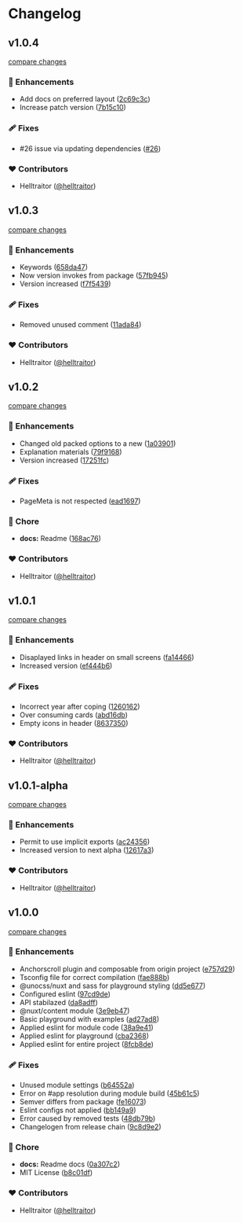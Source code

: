 # Changelog

## v1.0.4

[compare changes](https://github.com/helltraitor/nuxt-anchorscroll/compare/v1.0.3...v1.0.4)

### 🚀 Enhancements

- Add docs on preferred layout ([2c69c3c](https://github.com/helltraitor/nuxt-anchorscroll/commit/2c69c3c))
- Increase patch version ([7b15c10](https://github.com/helltraitor/nuxt-anchorscroll/commit/7b15c10))

### 🩹 Fixes

- #26 issue via updating dependencies ([#26](https://github.com/helltraitor/nuxt-anchorscroll/issues/26))

### ❤️ Contributors

- Helltraitor ([@helltraitor](http://github.com/helltraitor))

## v1.0.3

[compare changes](https://github.com/helltraitor/nuxt-anchorscroll/compare/v1.0.2...v1.0.3)

### 🚀 Enhancements

- Keywords ([658da47](https://github.com/helltraitor/nuxt-anchorscroll/commit/658da47))
- Now version invokes from package ([57fb945](https://github.com/helltraitor/nuxt-anchorscroll/commit/57fb945))
- Version increased ([f7f5439](https://github.com/helltraitor/nuxt-anchorscroll/commit/f7f5439))

### 🩹 Fixes

- Removed unused comment ([11ada84](https://github.com/helltraitor/nuxt-anchorscroll/commit/11ada84))

### ❤️ Contributors

- Helltraitor ([@helltraitor](http://github.com/helltraitor))

## v1.0.2

[compare changes](https://github.com/helltraitor/nuxt-anchorscroll/compare/v1.0.1...v1.0.2)

### 🚀 Enhancements

- Changed old packed options to a new ([1a03901](https://github.com/helltraitor/nuxt-anchorscroll/commit/1a03901))
- Explanation materials ([79f9168](https://github.com/helltraitor/nuxt-anchorscroll/commit/79f9168))
- Version increased ([17251fc](https://github.com/helltraitor/nuxt-anchorscroll/commit/17251fc))

### 🩹 Fixes

- PageMeta is not respected ([ead1697](https://github.com/helltraitor/nuxt-anchorscroll/commit/ead1697))

### 🏡 Chore

- **docs:** Readme ([168ac76](https://github.com/helltraitor/nuxt-anchorscroll/commit/168ac76))

### ❤️ Contributors

- Helltraitor ([@helltraitor](http://github.com/helltraitor))

## v1.0.1

[compare changes](https://github.com/helltraitor/nuxt-anchorscroll/compare/v1.0.1-alpha...v1.0.1)

### 🚀 Enhancements

- Disaplayed links in header on small screens ([fa14466](https://github.com/helltraitor/nuxt-anchorscroll/commit/fa14466))
- Increased version ([ef444b6](https://github.com/helltraitor/nuxt-anchorscroll/commit/ef444b6))

### 🩹 Fixes

- Incorrect year after coping ([1260162](https://github.com/helltraitor/nuxt-anchorscroll/commit/1260162))
- Over consuming cards ([abd16db](https://github.com/helltraitor/nuxt-anchorscroll/commit/abd16db))
- Empty icons in header ([8637350](https://github.com/helltraitor/nuxt-anchorscroll/commit/8637350))

### ❤️ Contributors

- Helltraitor ([@helltraitor](http://github.com/helltraitor))

## v1.0.1-alpha

[compare changes](https://github.com/helltraitor/nuxt-anchorscroll/compare/v1.0.0...v1.0.1-alpha)

### 🚀 Enhancements

- Permit to use implicit exports ([ac24356](https://github.com/helltraitor/nuxt-anchorscroll/commit/ac24356))
- Increased version to next alpha ([12617a3](https://github.com/helltraitor/nuxt-anchorscroll/commit/12617a3))

### ❤️ Contributors

- Helltraitor ([@helltraitor](http://github.com/helltraitor))

## v1.0.0

[compare changes](https://github.com/helltraitor/nuxt-anchorscroll/compare/6ede06...v1.0.0)

### 🚀 Enhancements

- Anchorscroll plugin and composable from origin project ([e757d29](https://github.com/helltraitor/nuxt-anchorscroll/commit/e757d29))
- Tsconfig file for correct compilation ([fae888b](https://github.com/helltraitor/nuxt-anchorscroll/commit/fae888b))
- @unocss/nuxt and sass for playground styling ([dd5e677](https://github.com/helltraitor/nuxt-anchorscroll/commit/dd5e677))
- Configured eslint ([97cd9de](https://github.com/helltraitor/nuxt-anchorscroll/commit/97cd9de))
- API stabilazed ([da8adff](https://github.com/helltraitor/nuxt-anchorscroll/commit/da8adff))
- @nuxt/content module ([3e9eb47](https://github.com/helltraitor/nuxt-anchorscroll/commit/3e9eb47))
- Basic playground with examples ([ad27ad8](https://github.com/helltraitor/nuxt-anchorscroll/commit/ad27ad8))
- Applied eslint for module code ([38a9e41](https://github.com/helltraitor/nuxt-anchorscroll/commit/38a9e41))
- Applied eslint for playground ([cba2368](https://github.com/helltraitor/nuxt-anchorscroll/commit/cba2368))
- Applied eslint for entire project ([8fcb8de](https://github.com/helltraitor/nuxt-anchorscroll/commit/8fcb8de))

### 🩹 Fixes

- Unused module settings ([b64552a](https://github.com/helltraitor/nuxt-anchorscroll/commit/b64552a))
- Error on #app resolution during module build ([45b61c5](https://github.com/helltraitor/nuxt-anchorscroll/commit/45b61c5))
- Semver differs from package ([fe16073](https://github.com/helltraitor/nuxt-anchorscroll/commit/fe16073))
- Eslint configs not applied ([bb149a9](https://github.com/helltraitor/nuxt-anchorscroll/commit/bb149a9))
- Error caused by removed tests ([48db79b](https://github.com/helltraitor/nuxt-anchorscroll/commit/48db79b))
- Changelogen from release chain ([9c8d9e2](https://github.com/helltraitor/nuxt-anchorscroll/commit/9c8d9e2))

### 🏡 Chore

- **docs:** Readme docs ([0a307c2](https://github.com/helltraitor/nuxt-anchorscroll/commit/0a307c2))
- MIT License ([b8c01df](https://github.com/helltraitor/nuxt-anchorscroll/commit/b8c01df))

### ❤️ Contributors

- Helltraitor ([@helltraitor](http://github.com/helltraitor))
